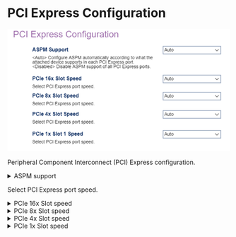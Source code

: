 # PCI Express Configuration #

![](./img/thinkcenter_pci_express_configuration.png)

Peripheral Component Interconnect (PCI) Express configuration.

<details><summary>ASPM support</summary>

Options for Active-State Power Management (ASPM):

1. **Auto** - Configure ASPM automatically according to what the attached device supports in each PCI Express port. Default.
2. Disable - Disable ASPM support of all PCI Express ports.

<!-- TODO: add WMI
| WMI Setting name | Values | SVP Req'd | AMD/Intel |
|:---|:---|:---|:---|
| setting_name | setting_values | yes_no | amd_intel |
-->
</details>

Select PCI Express port speed.

<details><summary>PCIe 16x Slot speed</summary>

Options:

1.  **Auto** - Default.
2.  Gen 1.
3.  Gen 2.
4.  Gen 3.
5.  Gen 4.

<!-- MODEL: S only-->
</details>

<details><summary>PCIe 8x Slot speed</summary>

Options:

1.  **Auto** - Default.
2.  Gen 1.
3.  Gen 2.
4.  Gen 3.
5.  Gen 4.

<!-- MODEL: M90q only -->
</details>

<details><summary>PCIe 4x Slot speed</summary>

Options:

1.  **Auto** - Default.
2.  Gen 1.
3.  Gen 2.
4.  Gen 3.
5.  Gen 4.

<!-- MODEL: S only-->
</details>

<details><summary>PCIe 1x Slot speed</summary>

Options:

1.  **Auto** - Default.
2.  Gen 1.
3.  Gen 2.
4.  Gen 3.

<!-- MODEL: not M70 q-->
</details>
